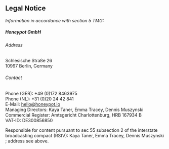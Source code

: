 ## Legal Notice

_Information in accordance with section 5 TMG:_

##### Honeypot GmbH

###### Address

Schlesische Straße 26<br />
10997 Berlin, Germany<br />

###### Contact

Phone (GER): +49 (0)172 8463975<br />
Phone (NL): +31 (0)20 24 42 841<br />
E-Mail: hello@honeypot.io<br />
Managing Directors: Kaya Taner, Emma Tracey, Dennis Muszynski
<br />
Commercial Register: Amtsgericht Charlottenburg, HRB 167934 B<br />
VAT-ID: DE300856850

Responsible for content pursuant to sec 55 subsection 2 of the interstate
broadcasting compact (RStV): Kaya Taner, Emma Tracey, Dennis Muszynski
; address see above.

